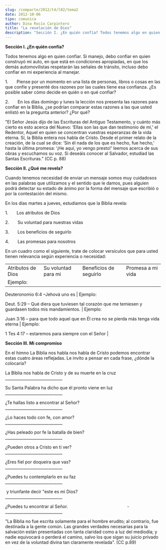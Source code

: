 ```yaml
---
slug: /comparte/2012/t4/l02/tema2
date: 2012-10-06
tipo: comunica
author: Dina Rocío Carpintero
title: "La revelación de Dios"
description: "Sección I. ¿En quién confía? Todos tenemos algo en quien confiar. Si manejo,  debo confiar en quien construyó mi auto, en que está en condiciones apropiadas,  en que los demás automovilistas respetarán las señales de tránsito, incluso  debo confiar en mi experiencia al manejar..."
---
```


**Sección I. ¿En quién confía?**

Todos tenemos algo en quien confiar. Si manejo, debo confiar en quien construyó mi auto, en que está en condiciones apropiadas, en que los demás automovilistas respetarán las señales de tránsito, incluso debo confiar en mi experiencia al manejar.

1.       Piense por un momento en una lista de personas, libros o cosas en las que confíe y presenté dos razones por las cuales tiene esa confianza. ¿Es posible saber cómo decide en quién o en qué confiar?

2.       En los días domingo y lunes la lección nos presenta las razones para confiar en la Biblia, ¿se podrían comparar estas razones a las que usted enlistó en la pregunta anterior? ¿Por qué?

"El Señor Jesús dijo de las Escrituras del Antiguo Testamento, y cuánto más cierto es esto acerca del Nuevo: ‘Ellas son las que dan testimonio de mi,' el Redentor, Aquel en quien se concentran vuestras esperanzas de la vida eterna. Sí, la Biblia entera nos habla de Cristo. Desde el primer relato de la creación, de la cual se dice: ‘Sin él nada de los que es hecho, fue hecho,' hasta la última promesa: ‘¡He aquí, yo vengo presto!' leemos acerca de sus obras y escuchamos su voz. Si deseáis conocer al Salvador, estudiad las Santas Escrituras." (CC p. 88)

**Sección II. ¿Qué me revela?**

Cuando tenemos necesidad de enviar un mensaje somos muy cuidadosos en las palabras que utilizamos y el sentido que le damos, pues alguien podrá detectar su estado de ánimo por la forma del mensaje que escribió o por la contestación del mismo.

En los días martes a jueves, estudiamos que la Biblia revela:

1.       Los atributos de Dios

2.       Su voluntad para nuestras vidas

3.       Los beneficios de seguirlo

4.       Las promesas para nosotros

En un cuadro como el siguiente, trate de colocar versículos que para usted tienen relevancia según experiencia o necesidad:

|     |     |     |     |
| --- | --- | --- | --- |
| Atributos de Dios | Su voluntad para mi | Beneficios de seguirlo | Promesa a mi vida |
| Ejemplo:

Deuteronomio 6:4 –Jehová uno es | Ejemplo:

Deut. 5:29 – Qué diera que tuviesen tal corazón que me temiesen y guardasen todos mis mandamientos. | Ejemplo:

Juan 3:16 – para que todo aquel que en Él crea no se pierda más tenga vida eterna | Ejemplo:

1 Tes 4:17 – estaremos para siempre con el Señor |

**Sección III. Mi compromiso**

En el himno La Biblia nos habla nos habla de Cristo podemos encontrar estas cuatro áreas reflejadas. Le invito a pensar en cada frase, ¿dónde la colocaría?

La Biblia nos habla de Cristo y de su muerte en la cruz     \_\_\_\_\_\_\_\_\_\_\_\_\_\_\_\_\_\_\_\_\_\_\_\_\_\_\_\_\_

Su Santa Palabra ha dicho que él pronto viene en luz       \_\_\_\_\_\_\_\_\_\_\_\_\_\_\_\_\_\_\_\_\_\_\_\_\_\_\_\_\_

¿Te hallas listo a encontrar al Señor?                                       \_\_\_\_\_\_\_\_\_\_\_\_\_\_\_\_\_\_\_\_\_\_\_\_\_\_\_\_\_

¿Lo haces todo con fe, con amor?                                            \_\_\_\_\_\_\_\_\_\_\_\_\_\_\_\_\_\_\_\_\_\_\_\_\_\_\_\_\_

¿Has peleado por fe la batalla de bien?                                  \_\_\_\_\_\_\_\_\_\_\_\_\_\_\_\_\_\_\_\_\_\_\_\_\_\_\_\_\_

¿Pueden otros a Cristo en ti ver?                                              \_\_\_\_\_\_\_\_\_\_\_\_\_\_\_\_\_\_\_\_\_\_\_\_\_\_\_\_\_

¿Eres fiel por doqueira que vas?                                               \_\_\_\_\_\_\_\_\_\_\_\_\_\_\_\_\_\_\_\_\_\_\_\_\_\_\_\_\_

¿Puedes tu contemplarlo en su faz                                          \_\_\_\_\_\_\_\_\_\_\_\_\_\_\_\_\_\_\_\_\_\_\_\_\_\_\_\_\_

 y triunfante decir "este es mi Dios?                                        \_\_\_\_\_\_\_\_\_\_\_\_\_\_\_\_\_\_\_\_\_\_\_\_\_\_\_\_\_

¿Puedes tu encontrar al Señor.                                                 ­\_\_\_\_\_\_\_\_\_\_\_\_\_\_\_\_\_\_\_\_\_\_\_\_\_\_\_\_\_

"La Biblia no fue escrita solamente para el hombre erudito; al contrario, fue destinada a la gente común. Las grandes verdades necesarias para la salvación están presentadas con tanta claridad como a luz del mediodía; y nadie equivocará o perderá el camino, salvo los que sigan su juicio privado en vez de la voluntad divina tan claramente revelada". (CC p.89)
